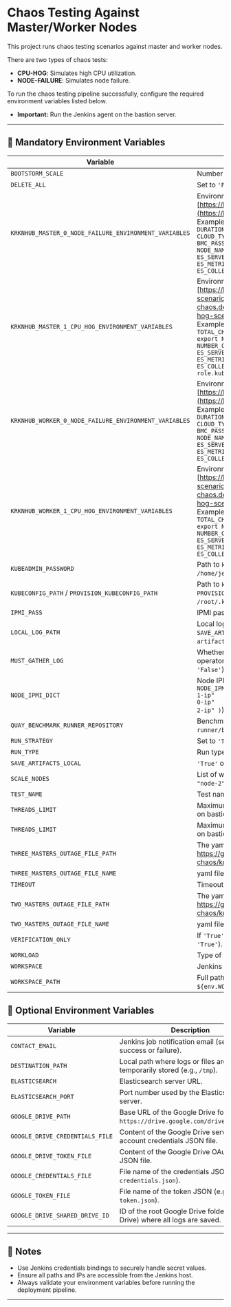 # Chaos Testing Against Master/Worker Nodes

This project runs chaos testing scenarios against master and worker nodes.

There are two types of chaos tests:
- **CPU-HOG**: Simulates high CPU utilization.
- **NODE-FAILURE**: Simulates node failure.

To run the chaos testing pipeline successfully, configure the required environment variables listed below.

- **Important:** Run the Jenkins agent on the bastion server.

---

## 🚨 Mandatory Environment Variables

| Variable                                                | Description                                                                                                                                                                                                                                                                                                                                                                                                                                                                                                                                                                                                                                                                                                                 |
|---------------------------------------------------------|-----------------------------------------------------------------------------------------------------------------------------------------------------------------------------------------------------------------------------------------------------------------------------------------------------------------------------------------------------------------------------------------------------------------------------------------------------------------------------------------------------------------------------------------------------------------------------------------------------------------------------------------------------------------------------------------------------------------------------|
| `BOOTSTORM_SCALE`                                       | Number of VMs to launch during a bootstorm scenario (e.g., `120`).                                                                                                                                                                                                                                                                                                                                                                                                                                                                                                                                                                                                                                                          |
| `DELETE_ALL`                                            | Set to `'False'` to retain running VMs; `'True'` will delete them.                                                                                                                                                                                                                                                                                                                                                                                                                                                                                                                                                                                                                                                          |
| `KRKNHUB_MASTER_0_NODE_FAILURE_ENVIRONMENT_VARIABLES`   | Environment variables for master node failure using krkn-hub:<br>[https://krkn-chaos.dev/docs/scenarios/node-scenarios/](https://krkn-chaos.dev/docs/scenarios/node-scenarios/)<br>Example: `export UUID="1234"; export TIMEOUT="3600"; export DURATION="600"; export TOTAL_CHAOS_DURATION="600"; export CLOUD_TYPE="bm"; export BMC_USER="user"; export BMC_PASSWORD="password"; export BMC_ADDR="ip"; export NODE_NAME="node-0"; export ENABLE_ES="True"; export ES_SERVER="elastic_server_name"; export ES_PORT="9200"; export ES_METRICS_INDEX="krkn-hub-master-failure-test"; export ES_COLLECT_METRICS="True"`                                                                                                        |
| `KRKNHUB_MASTER_1_CPU_HOG_ENVIRONMENT_VARIABLES`        | Environment variables for master CPU hog using krkn-hub:<br>[https://krkn-chaos.dev/docs/scenarios/hog-scenarios/cpu-hog-scenario/cpu-hog-scenario-krkn-hub/](https://krkn-chaos.dev/docs/scenarios/hog-scenarios/cpu-hog-scenario/cpu-hog-scenario-krkn-hub/)<br>Example: `export UUID="1234"; export TIMEOUT="3600"; export TOTAL_CHAOS_DURATION="600"; export NODE_CPU_PERCENTAGE="90"; export NODE_SELECTOR="kubernetes.io/hostname=node-1"; export NUMBER_OF_NODES="1"; export ENABLE_ES="True"; export ES_SERVER="elastic_server_name"; export ES_PORT="9200"; export ES_METRICS_INDEX="krkn-hub-master-cpu-hog-test"; export ES_COLLECT_METRICS="True"; export TAINTS=["node-role.kubernetes.io/master:NoSchedule"]` |
| `KRKNHUB_WORKER_0_NODE_FAILURE_ENVIRONMENT_VARIABLES`   | Environment variables for worker node failure using krkn-hub:<br>[https://krkn-chaos.dev/docs/scenarios/node-scenarios/](https://krkn-chaos.dev/docs/scenarios/node-scenarios/)<br>Example: `export UUID="1234"; export TIMEOUT="3600"; export DURATION="600"; export TOTAL_CHAOS_DURATION="600"; export CLOUD_TYPE="bm"; export BMC_USER="user"; export BMC_PASSWORD="password"; export BMC_ADDR="ip"; export NODE_NAME="node-0"; export ENABLE_ES="True"; export ES_SERVER="elastic_server_name"; export ES_PORT="9200"; export ES_METRICS_INDEX="krkn-hub-worker-failure-test"; export ES_COLLECT_METRICS="True"`                                                                                                        |
| `KRKNHUB_WORKER_1_CPU_HOG_ENVIRONMENT_VARIABLES`        | Environment variables for worker CPU hog using krkn-hub:<br>[https://krkn-chaos.dev/docs/scenarios/hog-scenarios/cpu-hog-scenario/cpu-hog-scenario-krkn-hub/](https://krkn-chaos.dev/docs/scenarios/hog-scenarios/cpu-hog-scenario/cpu-hog-scenario-krkn-hub/)<br>Example: `export UUID="1234"; export TIMEOUT="3600"; export TOTAL_CHAOS_DURATION="600"; export NODE_CPU_PERCENTAGE="90"; export NODE_SELECTOR="kubernetes.io/hostname=node-1"; export NUMBER_OF_NODES="1"; export ENABLE_ES="True"; export ES_SERVER="elastic_server_name"; export ES_PORT="9200"; export ES_METRICS_INDEX="krkn-hub-worker-cpu-hog-test"; export ES_COLLECT_METRICS="True"`                                                              |
| `KUBEADMIN_PASSWORD`                                    | Path to `kubeadmin-password` file on the bastion host (e.g., `/home/jenkins/.kube/kubeadmin-password`).                                                                                                                                                                                                                                                                                                                                                                                                                                                                                                                                                                                                                     |
| `KUBECONFIG_PATH` / `PROVISION_KUBECONFIG_PATH`         | Path to `kubeconfig` file on the bastion host. Use `PROVISION_KUBECONFIG_PATH` during the provisioning phase (e.g., `/root/.kube/config`).                                                                                                                                                                                                                                                                                                                                                                                                                                                                                                                                                                                  |
| `IPMI_PASS`                                             | IPMI password                                                                                                                                                                                                                                                                                                                                                                                                                                                                                                                                                                                                                                                                                                               |
| `LOCAL_LOG_PATH`                                        | Local log directory on bastion server for debugging. Must set `SAVE_ARTIFACTS_LOCAL='True'` (e.g., `/tmp/benchmark-runner-run-artifacts`).                                                                                                                                                                                                                                                                                                                                                                                                                                                                                                                                                                                  |
| `MUST_GATHER_LOG`                                       | Whether to collect must-gather logs for OCP and CNV/ODF operators on VM verification failure (`'True'` or `'False'`; default is `'False'`).                                                                                                                                                                                                                                                                                                                                                                                                                                                                                                                                                                                 |
| `NODE_IPMI_DICT`                                        | Node IPMI IP dictionary in the following format (`declare -A NODE_IPMI=(["master-0"]="master-0-ip"     ["master-1"]="master-1-ip"     ["master-2"]="master-2-ip"     ["worker-0"]="worker-0-ip"     ["worker-1"]="worker-1-ip"     ["worker-2"]="worker-2-ip" )`).                                                                                                                                                                                                                                                                                                                                                                                                                                                          |
| `QUAY_BENCHMARK_RUNNER_REPOSITORY`                      | Benchmark-runner image from Quay.io (e.g., `quay.io/benchmark-runner/benchmark-runner:latest`).                                                                                                                                                                                                                                                                                                                                                                                                                                                                                                                                                                                                                             |
| `RUN_STRATEGY`                                          | Set to `'True'` to apply `Always` runStrategy for NHC/FAR workloads.                                                                                                                                                                                                                                                                                                                                                                                                                                                                                                                                                                                                                                                        |
| `RUN_TYPE`                                              | Run type identifier, typically `'chaos_ci'` for log stamping.                                                                                                                                                                                                                                                                                                                                                                                                                                                                                                                                                                                                                                                               |
| `SAVE_ARTIFACTS_LOCAL`                                  | `'True'` or `'False'` to save logs locally (default is `'False'`).                                                                                                                                                                                                                                                                                                                                                                                                                                                                                                                                                                                                                                                          |
| `SCALE_NODES`                                           | List of workload nodes to scale on (e.g., `["node-0", "node-1", "node-2"]`).                                                                                                                                                                                                                                                                                                                                                                                                                                                                                                                                                                                                                                                |
| `TEST_NAME`                                             | Test name                                                                                                                                                                                                                                                                                                                                                                                                                                                                                                                                                                                                                                                                                                                   |
| `THREADS_LIMIT`                                         | Maximum number of parallel threads for VM verification. Set based on bastion’s physical CPU count (e.g., `20`).                                                                                                                                                                                                                                                                                                                                                                                                                                                                                                                                                                                                             |
| `THREADS_LIMIT`                                         | Maximum number of parallel threads for VM verification. Set based on bastion’s physical CPU count (e.g., `20`).                                                                                                                                                                                                                                                                                                                                                                                                                                                                                                                                                                                                             |
| `THREE_MASTERS_OUTAGE_FILE_PATH`                        | The yaml file path, need to update 3 masters in yaml  (e.g. https://github.com/krkn-chaos/krkn/blob/main/scenarios/openshift/aws_node_scenarios.yml)                                                                                                                                                                                                                                                                                                                                                                                                                                                                                                                                                                        |
| `THREE_MASTERS_OUTAGE_FILE_NAME`                        | yaml filename (e.g. three-master-outage.yml)                                                                                                                                                                                                                                                                                                                                                                                                                                                                                                                                                                                                                                                                                |
| `TIMEOUT`                                               | Timeout for operations in seconds (e.g., `7200`).                                                                                                                                                                                                                                                                                                                                                                                                                                                                                                                                                                                                                                                                           |
| `TWO_MASTERS_OUTAGE_FILE_PATH`                          | The yaml file path, need to update 2 masters in yaml  (e.g. https://github.com/krkn-chaos/krkn/blob/main/scenarios/openshift/aws_node_scenarios.yml)                                                                                                                                                                                                                                                                                                                                                                                                                                                                                                                                                                        |
| `TWO_MASTERS_OUTAGE_FILE_NAME`                          | yaml filename (e.g. two-master-outage.yml)                                                                                                                                                                                                                                                                                                                                                                                                                                                                                                                                                                                                                                                                                  |
| `VERIFICATION_ONLY`                                     | If `'True'`, skips deployment and performs only verification (default is `'True'`).                                                                                                                                                                                                                                                                                                                                                                                                                                                                                                                                                                                                                                         |
| `WORKLOAD`                                              | Type of workload to run. Use `bootstorm_vm` to deploy Fedora 37 VMs.                                                                                                                                                                                                                                                                                                                                                                                                                                                                                                                                                                                                                                                        |
| `WORKSPACE`                                             | Jenkins workspace path on the bastion host (e.g., `/home/jenkins`).                                                                                                                                                                                                                                                                                                                                                                                                                                                                                                                                                                                                                                                         |
| `WORKSPACE_PATH`                                        | Full path to Jenkins job workspace (e.g., `${env.WORKSPACE}/workspace/${env.JOB_NAME}/`).                                                                                                                                                                                                                                                                                                                                                                                                                                                                                                                                                                                                                                   |

## 🔧 Optional Environment Variables
| Variable                  | Description                                                                            |
|---------------------------| -------------------------------------------------------------------------------------- |
| `CONTACT_EMAIL`           | Jenkins job notification email (sent on job success or failure).                       |
| `DESTINATION_PATH`        | Local path where logs or files are temporarily stored (e.g., `/tmp`).                  |
| `ELASTICSEARCH`           | Elasticsearch server URL.                                                              |
| `ELASTICSEARCH_PORT`      | Port number used by the Elasticsearch server.                                          |
| `GOOGLE_DRIVE_PATH`       | Base URL of the Google Drive folder (e.g., `https://drive.google.com/drive/folders/`). |
| `GOOGLE_DRIVE_CREDENTIALS_FILE` | Content of the Google Drive service account credentials JSON file.                     |
| `GOOGLE_DRIVE_TOKEN_FILE` | Content of the Google Drive OAuth token JSON file.                                     |
| `GOOGLE_CREDENTIALS_FILE` | File name of the credentials JSON (e.g., `credentials.json`).                          |
| `GOOGLE_TOKEN_FILE`       | File name of the token JSON (e.g., `token.json`).                                      |
| `GOOGLE_DRIVE_SHARED_DRIVE_ID` | ID of the root Google Drive folder (Shared Drive) where all logs are saved.            |

---

## 📌 Notes

- Use Jenkins credentials bindings to securely handle secret values.
- Ensure all paths and IPs are accessible from the Jenkins host.
- Always validate your environment variables before running the deployment pipeline.


---
